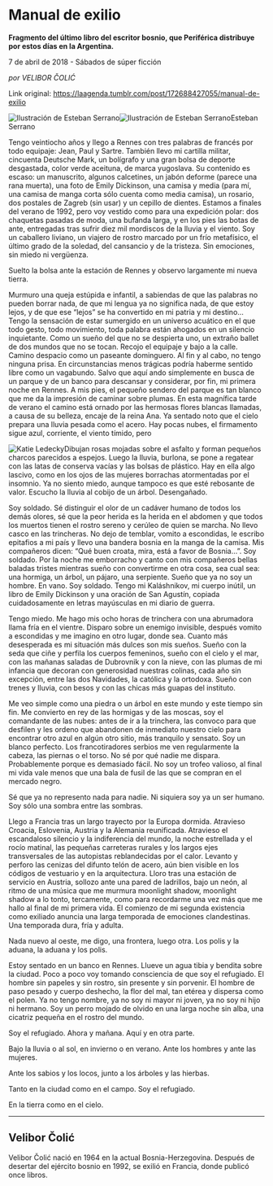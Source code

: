 # Manual de exilio

**Fragmento del último libro del escritor bosnio, que Periférica distribuye por estos días en la Argentina.**

7 de abril de 2018 - Sábados de súper ficción

_por VELIBOR ČOLIĆ_

Link original: https://laagenda.tumblr.com/post/172688427055/manual-de-exilio

![Ilustración de Esteban Serrano](https://64.media.tumblr.com/ffec4e580b3f004e644982fe6681e2ab/tumblr_inline_pjzp3t2Tb31t6q87u_500.jpg)![Ilustración de Esteban Serrano](https://64.media.tumblr.com/ffec4e580b3f004e644982fe6681e2ab/tumblr_inline_pjzp3t2Tb31t6q87u_500.jpg)Esteban Serrano


Tengo veintiocho años y llego a Rennes con tres palabras de francés por todo equipaje: Jean, Paul y Sartre. También llevo mi cartilla militar, cincuenta Deutsche Mark, un bolígrafo y una gran bolsa de deporte desgastada, color verde aceituna, de marca yugoslava. Su contenido es escaso: un manuscrito, algunos calcetines, un jabón deforme (parece una rana muerta), una foto de Emily Dickinson, una camisa y media (para mí, una camisa de manga corta sólo cuenta como media camisa), un rosario, dos postales de Zagreb (sin usar) y un cepillo de dientes. Estamos a finales del verano de 1992, pero voy vestido como para una expedición polar: dos chaquetas pasadas de moda, una bufanda larga, y en los pies las botas de ante, entregadas tras sufrir diez mil mordiscos de la lluvia y el viento. Soy un caballero liviano, un viajero de rostro marcado por un frío metafísico, el último grado de la soledad, del cansancio y de la tristeza. Sin emociones, sin miedo ni vergüenza.

Suelto la bolsa ante la estación de Rennes y observo largamente mi nueva tierra.

Murmuro una queja estúpida e infantil, a sabiendas de que las palabras no pueden borrar nada, de que mi lengua ya no significa nada, de que estoy lejos, y de que ese “lejos” se ha convertido en mi patria y mi destino… Tengo la sensación de estar sumergido en un universo acuático en el que todo gesto, todo movimiento, toda palabra están ahogados en un silencio inquietante. Como un sueño del que no se despierta uno, un extraño ballet de dos mundos que no se tocan. Recojo el equipaje y bajo a la calle. Camino despacio como un paseante dominguero. Al fin y al cabo, no tengo ninguna prisa. En circunstancias menos trágicas podría haberme sentido libre como un vagabundo. Salvo que aquí ando simplemente en busca de un parque y de un banco para descansar y considerar, por fin, mi primera noche en Rennes. A mis pies, el pequeño sendero del parque es tan blanco que me da la impresión de caminar sobre plumas. En esta magnífica tarde de verano el camino está ornado por las hermosas flores blancas llamadas, a causa de su belleza, encaje de la reina Ana. Ya sentado noto que el cielo prepara una lluvia pesada como el acero. Hay pocas nubes, el firmamento sigue azul, corriente, el viento tímido, pero 

![Katie Ledecky](https://64.media.tumblr.com/2d9a96ed8a984f2bee12d6f19be936e7/tumblr_inline_pjzp3ukSYE1t6q87u_400.jpg)Dibujan rosas mojadas sobre el asfalto y forman pequeños charcos parecidos a espejos. Luego la lluvia, burlona, se pone a regatear con las latas de conserva vacías y las bolsas de plástico. Hay en ella algo lascivo, como en los ojos de las mujeres borrachas atormentadas por el insomnio. Ya no siento miedo, aunque tampoco es que esté rebosante de valor. Escucho la lluvia al cobijo de un árbol. Desengañado.

Soy soldado. Sé distinguir el olor de un cadáver humano de todos los demás olores, sé que la peor herida es la herida en el abdomen y que todos los muertos tienen el rostro sereno y cerúleo de quien se marcha. No llevo casco en las trincheras. No dejo de temblar, vomito a escondidas, le escribo epitafios a mi país y llevo una bandera bosnia en la manga de la camisa. Mis compañeros dicen: “Qué buen croata, mira, está a favor de Bosnia…”. Soy soldado. Por la noche me emborracho y canto con mis compañeros bellas baladas tristes mientras sueño con convertirme en otra cosa, sea cual sea: una hormiga, un árbol, un pájaro, una serpiente. Sueño que ya no soy un hombre. En vano. Soy soldado. Tengo mi Kaláshnikov, mi cuerpo inútil, un libro de Emily Dickinson y una oración de San Agustín, copiada cuidadosamente en letras mayúsculas en mi diario de guerra.

Tengo miedo. Me hago mis ocho horas de trinchera con una abrumadora llama fría en el vientre. Disparo sobre un enemigo invisible, después vomito a escondidas y me imagino en otro lugar, donde sea. Cuanto más desesperada es mi situación más dulces son mis sueños. Sueño con la seda que ciñe y perfila los cuerpos femeninos, sueño con el cielo y el mar, con las mañanas saladas de Dubrovnik y con la nieve, con las plumas de mi infancia que decoran con generosidad nuestras colinas, cada año sin excepción, entre las dos Navidades, la católica y la ortodoxa. Sueño con trenes y lluvia, con besos y con las chicas más guapas del instituto.

Me veo simple como una piedra o un árbol en este mundo y este tiempo sin fin. Me convierto en rey de las hormigas y de las moscas, soy el comandante de las nubes: antes de ir a la trinchera, las convoco para que desfilen y les ordeno que abandonen de inmediato nuestro cielo para encontrar otro azul en algún otro sitio, más tranquilo y sensato. Soy un blanco perfecto. Los francotiradores serbios me ven regularmente la cabeza, las piernas o el torso. No sé por qué nadie me dispara. Probablemente porque es demasiado fácil. No soy un trofeo valioso, al final mi vida vale menos que una bala de fusil de las que se compran en el mercado negro.

Sé que ya no represento nada para nadie. Ni siquiera soy ya un ser humano. Soy sólo una sombra entre las sombras.

Llego a Francia tras un largo trayecto por la Europa dormida. Atravieso Croacia, Eslovenia, Austria y la Alemania reunificada. Atravieso el escandaloso silencio y la indiferencia del mundo, la noche estrellada y el rocío matinal, las pequeñas carreteras rurales y los largos ejes transversales de las autopistas reblandecidas por el calor. Levanto y perforo las cenizas del difunto telón de acero, aún bien visible en los códigos de vestuario y en la arquitectura. Lloro tras una estación de servicio en Austria, sollozo ante una pared de ladrillos, bajo un neón, al ritmo de una música que me murmura moonlight shadow, moonlight shadow a lo tonto, tercamente, como para recordarme una vez más que me hallo al final de mi primera vida. El comienzo de mi segunda existencia como exiliado anuncia una larga temporada de emociones clandestinas. Una temporada dura, fría y adulta.

Nada nuevo al oeste, me digo, una frontera, luego otra. Los polis y la aduana, la aduana y los polis.

Estoy sentado en un banco en Rennes. Llueve un agua tibia y bendita sobre la ciudad. Poco a poco voy tomando consciencia de que soy el refugiado. El hombre sin papeles y sin rostro, sin presente y sin porvenir. El hombre de paso pesado y cuerpo deshecho, la flor del mal, tan etérea y dispersa como el polen. Ya no tengo nombre, ya no soy ni mayor ni joven, ya no soy ni hijo ni hermano. Soy un perro mojado de olvido en una larga noche sin alba, una cicatriz pequeña en el rostro del mundo.

Soy el refugiado. Ahora y mañana. Aquí y en otra parte.

Bajo la lluvia o al sol, en invierno o en verano. Ante los hombres y ante las mujeres.

Ante los sabios y los locos, junto a los árboles y las hierbas.

Tanto en la ciudad como en el campo. Soy el refugiado.

En la tierra como en el cielo.



---

 Velibor Čolić
--------------


Velibor Čolić nació en 1964 en la actual Bosnia-Herzegovina. Después de desertar del ejército bosnio en 1992, se exilió en Francia, donde publicó once libros.


